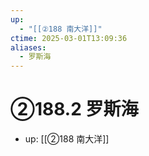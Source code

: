 ```yaml
---
up:
  - "[[②188 南大洋]]"
ctime: 2025-03-01T13:09:36
aliases:
  - 罗斯海
---
```


# ②188.2 罗斯海

- up: [[②188 南大洋]]
